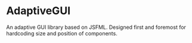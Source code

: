# AdaptiveGUI
An adaptive GUI library based on JSFML. Designed first and foremost for hardcoding size and position of components.

